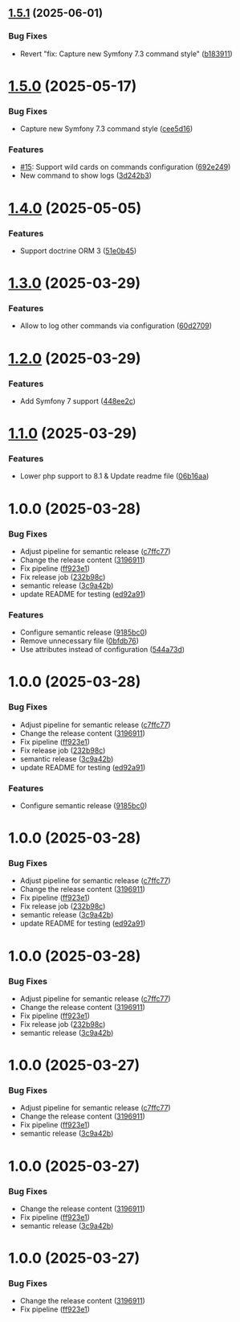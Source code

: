 ## [1.5.1](https://github.com/ayaou/command-logger-bundle/compare/v1.5.0...v1.5.1) (2025-06-01)


### Bug Fixes

* Revert "fix: Capture new Symfony 7.3 command style" ([b183911](https://github.com/ayaou/command-logger-bundle/commit/b18391154f375ed6dfbb147dc700c4abc9dbf001))

# [1.5.0](https://github.com/ayaou/command-logger-bundle/compare/v1.4.0...v1.5.0) (2025-05-17)


### Bug Fixes

* Capture new Symfony 7.3 command style ([cee5d16](https://github.com/ayaou/command-logger-bundle/commit/cee5d1629e9e1ab72e35fd3ded3473529805165e))


### Features

* [#15](https://github.com/ayaou/command-logger-bundle/issues/15): Support wild cards on commands configuration ([692e249](https://github.com/ayaou/command-logger-bundle/commit/692e24958d42ea3a49c7943796e79b97f82507d2))
* New command to show logs ([3d242b3](https://github.com/ayaou/command-logger-bundle/commit/3d242b3ce38906af438f8230f2ffbb6af51e69d4))

# [1.4.0](https://github.com/ayaou/command-logger-bundle/compare/v1.3.0...v1.4.0) (2025-05-05)


### Features

* Support doctrine ORM 3 ([51e0b45](https://github.com/ayaou/command-logger-bundle/commit/51e0b45ede6d1bb9ebaa9a5180249202b9b282fb))

# [1.3.0](https://github.com/ayaou/command-logger-bundle/compare/v1.2.0...v1.3.0) (2025-03-29)


### Features

* Allow to log other commands via configuration ([60d2709](https://github.com/ayaou/command-logger-bundle/commit/60d2709925a07ca14dfb84f2c2370d4509d9f085))

# [1.2.0](https://github.com/ayaou/command-logger-bundle/compare/v1.1.0...v1.2.0) (2025-03-29)


### Features

* Add Symfony 7 support ([448ee2c](https://github.com/ayaou/command-logger-bundle/commit/448ee2ce1e36fc79836c4633337078daecf62c04))

# [1.1.0](https://github.com/ayaou/command-logger-bundle/compare/v1.0.0...v1.1.0) (2025-03-29)


### Features

* Lower php support to 8.1 & Update readme file ([06b16aa](https://github.com/ayaou/command-logger-bundle/commit/06b16aa0e7b0a9aa373cc8485b0fe82b3ddbaf2e))

# 1.0.0 (2025-03-28)


### Bug Fixes

* Adjust pipeline for semantic release ([c7ffc77](https://github.com/ayaou/command-logger-bundle/commit/c7ffc7757652452c8d4563fdaf96b440d8f17c5d))
* Change the release content ([3196911](https://github.com/ayaou/command-logger-bundle/commit/319691115c02949e6248e467c6d43cd4108889c9))
* Fix pipeline ([ff923e1](https://github.com/ayaou/command-logger-bundle/commit/ff923e17761311593ec6be2f2dcb7a616ef727ec))
* Fix release job ([232b98c](https://github.com/ayaou/command-logger-bundle/commit/232b98cf02525d7a24a6a2f0ad483502f2adaf50))
* semantic release ([3c9a42b](https://github.com/ayaou/command-logger-bundle/commit/3c9a42bf1f49418777ab8e4ae04eadaddfef5d1a))
* update README for testing ([ed92a91](https://github.com/ayaou/command-logger-bundle/commit/ed92a91c13e91fc37d80c302462b6bed70b540df))


### Features

* Configure semantic release ([9185bc0](https://github.com/ayaou/command-logger-bundle/commit/9185bc041eea1f642d94c3e0e8a31193105d6f0d))
* Remove unnecessary file ([0bfdb76](https://github.com/ayaou/command-logger-bundle/commit/0bfdb76fe26d6e4bb97ffee3c5ec414a93cd299e))
* Use attributes instead of configuration ([544a73d](https://github.com/ayaou/command-logger-bundle/commit/544a73de8a9e1324dd9af0ff1d98f94859d12f86))

# 1.0.0 (2025-03-28)


### Bug Fixes

* Adjust pipeline for semantic release ([c7ffc77](https://github.com/ayaou/command-logger-bundle/commit/c7ffc7757652452c8d4563fdaf96b440d8f17c5d))
* Change the release content ([3196911](https://github.com/ayaou/command-logger-bundle/commit/319691115c02949e6248e467c6d43cd4108889c9))
* Fix pipeline ([ff923e1](https://github.com/ayaou/command-logger-bundle/commit/ff923e17761311593ec6be2f2dcb7a616ef727ec))
* Fix release job ([232b98c](https://github.com/ayaou/command-logger-bundle/commit/232b98cf02525d7a24a6a2f0ad483502f2adaf50))
* semantic release ([3c9a42b](https://github.com/ayaou/command-logger-bundle/commit/3c9a42bf1f49418777ab8e4ae04eadaddfef5d1a))
* update README for testing ([ed92a91](https://github.com/ayaou/command-logger-bundle/commit/ed92a91c13e91fc37d80c302462b6bed70b540df))


### Features

* Configure semantic release ([9185bc0](https://github.com/ayaou/command-logger-bundle/commit/9185bc041eea1f642d94c3e0e8a31193105d6f0d))

# 1.0.0 (2025-03-28)


### Bug Fixes

* Adjust pipeline for semantic release ([c7ffc77](https://github.com/ayaou/command-logger-bundle/commit/c7ffc7757652452c8d4563fdaf96b440d8f17c5d))
* Change the release content ([3196911](https://github.com/ayaou/command-logger-bundle/commit/319691115c02949e6248e467c6d43cd4108889c9))
* Fix pipeline ([ff923e1](https://github.com/ayaou/command-logger-bundle/commit/ff923e17761311593ec6be2f2dcb7a616ef727ec))
* Fix release job ([232b98c](https://github.com/ayaou/command-logger-bundle/commit/232b98cf02525d7a24a6a2f0ad483502f2adaf50))
* semantic release ([3c9a42b](https://github.com/ayaou/command-logger-bundle/commit/3c9a42bf1f49418777ab8e4ae04eadaddfef5d1a))
* update README for testing ([ed92a91](https://github.com/ayaou/command-logger-bundle/commit/ed92a91c13e91fc37d80c302462b6bed70b540df))

# 1.0.0 (2025-03-28)


### Bug Fixes

* Adjust pipeline for semantic release ([c7ffc77](https://github.com/ayaou/command-logger-bundle/commit/c7ffc7757652452c8d4563fdaf96b440d8f17c5d))
* Change the release content ([3196911](https://github.com/ayaou/command-logger-bundle/commit/319691115c02949e6248e467c6d43cd4108889c9))
* Fix pipeline ([ff923e1](https://github.com/ayaou/command-logger-bundle/commit/ff923e17761311593ec6be2f2dcb7a616ef727ec))
* Fix release job ([232b98c](https://github.com/ayaou/command-logger-bundle/commit/232b98cf02525d7a24a6a2f0ad483502f2adaf50))
* semantic release ([3c9a42b](https://github.com/ayaou/command-logger-bundle/commit/3c9a42bf1f49418777ab8e4ae04eadaddfef5d1a))

# 1.0.0 (2025-03-27)


### Bug Fixes

* Adjust pipeline for semantic release ([c7ffc77](https://github.com/ayaou/command-logger-bundle/commit/c7ffc7757652452c8d4563fdaf96b440d8f17c5d))
* Change the release content ([3196911](https://github.com/ayaou/command-logger-bundle/commit/319691115c02949e6248e467c6d43cd4108889c9))
* Fix pipeline ([ff923e1](https://github.com/ayaou/command-logger-bundle/commit/ff923e17761311593ec6be2f2dcb7a616ef727ec))
* semantic release ([3c9a42b](https://github.com/ayaou/command-logger-bundle/commit/3c9a42bf1f49418777ab8e4ae04eadaddfef5d1a))

# 1.0.0 (2025-03-27)


### Bug Fixes

* Change the release content ([3196911](https://github.com/ayaou/command-logger-bundle/commit/319691115c02949e6248e467c6d43cd4108889c9))
* Fix pipeline ([ff923e1](https://github.com/ayaou/command-logger-bundle/commit/ff923e17761311593ec6be2f2dcb7a616ef727ec))
* semantic release ([3c9a42b](https://github.com/ayaou/command-logger-bundle/commit/3c9a42bf1f49418777ab8e4ae04eadaddfef5d1a))

# 1.0.0 (2025-03-27)


### Bug Fixes

* Change the release content ([3196911](https://github.com/ayaou/command-logger-bundle/commit/319691115c02949e6248e467c6d43cd4108889c9))
* Fix pipeline ([ff923e1](https://github.com/ayaou/command-logger-bundle/commit/ff923e17761311593ec6be2f2dcb7a616ef727ec))
